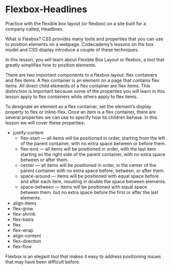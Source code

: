 # Flexbox-Headlines
Practice with the flexible box layout (or flexbox) on a site built for a company called, Headlines.

What is Flexbox?
CSS provides many tools and properties that you can use to position elements on a webpage. Codecademy’s lessons on the box model and CSS display introduce a couple of these techniques.

In this lesson, you will learn about Flexible Box Layout or flexbox, a tool that greatly simplifies how to position elements.

There are two important components to a flexbox layout: flex containers and flex items. A flex container is an element on a page that contains flex items. All direct child elements of a flex container are flex items. This distinction is important because some of the properties you will learn in this lesson apply to flex containers while others apply to flex items.

To designate an element as a flex container, set the element’s display property to flex or inline-flex. Once an item is a flex container, there are several properties we can use to specify how its children behave. In this lesson we will cover these properties:

* justify-content
  * flex-start — all items will be positioned in order, starting from the left of the parent container, with no extra space between or before them.
  * flex-end — all items will be positioned in order, with the last item starting on the right side of the parent container, with no extra space between or after them.
  * center — all items will be positioned in order, in the center of the parent container with no extra space before, between, or after them.
  * space-around — items will be positioned with equal space before and after each item, resulting in double the space between elements.
  * space-between — items will be positioned with equal space between them, but no extra space before the first or after the last elements.
* align-items
* flex-grow
* flex-shrink
* flex-basis
* flex
* flex-wrap
* align-content
* flex-direction
* flex-flow

Flexbox is an elegant tool that makes it easy to address positioning issues that may have been difficult before.
